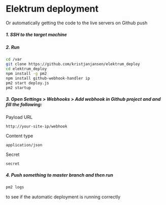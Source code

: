 # Elektrum deployment 

Or automatically getting the code to the live servers on Github push

##### 1. SSH to the target machine

##### 2. Run

```sh
cd /var
git clone https://github.com/kristjanjansen/elektrum_deploy
cd elektrum_deploy
npm install -g pm2
npm install github-webhook-handler ip
pm2 start deploy.js
pm2 startup
```

##### 3. Open Settings > Webhooks > Add webhook in Github project and and fill the following:

Payload URL

    http://your-site-ip/webhook

Content type

    application/json

Secret

    secret

##### 4. Push something to master branch and then run

```sh
pm2 logs
```

to see if the automatic deployment is running correctly
